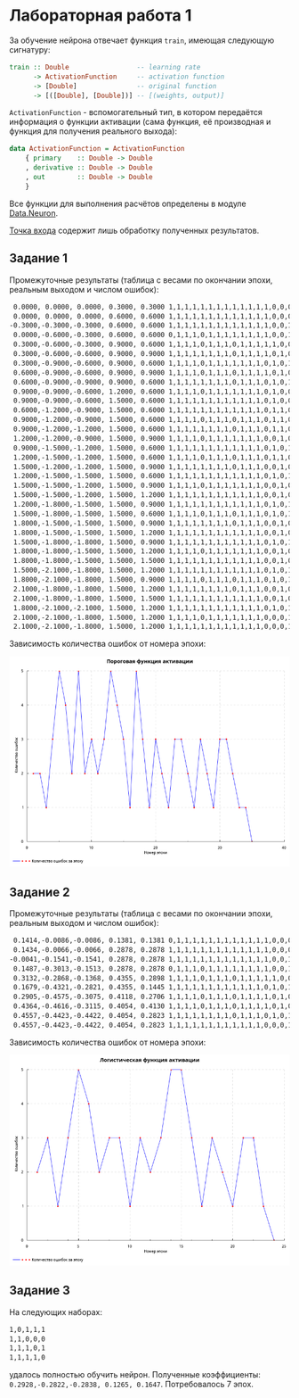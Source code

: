 # Лабораторная работа 1

За обучение нейрона отвечает функция `train`, имеющая следующую сигнатуру:

```haskell
train :: Double                 -- learning rate
      -> ActivationFunction     -- activation function
      -> [Double]               -- original function
      -> [([Double], [Double])] -- [(weights, output)]
```

`ActivationFunction` - вспомогательный тип, в котором передаётся информация о функции активации (сама функция, её производная и функция для получения реального выхода):
```haskell
data ActivationFunction = ActivationFunction
    { primary    :: Double -> Double
    , derivative :: Double -> Double
    , out        :: Double -> Double
    }
```

Все функции для выполнения расчётов определены в модуле [Data.Neuron](src/Data/Neuron.hs).

[Точка входа](app/Main.hs) содержит лишь обработку полученных результатов.

## Задание 1

Промежуточные результаты (таблица с весами по окончании эпохи, реальным выходом и числом ошибок):

```bash
 0.0000, 0.0000, 0.0000, 0.3000, 0.3000	1,1,1,1,1,1,1,1,1,1,1,1,1,0,0,0	 2
 0.0000, 0.0000, 0.0000, 0.6000, 0.6000	1,1,1,1,1,1,1,1,1,1,1,1,1,0,0,0	 2
-0.3000,-0.3000,-0.3000, 0.6000, 0.6000	1,1,1,1,1,1,1,1,1,1,1,1,1,0,0,1	 1
 0.0000,-0.6000,-0.3000, 0.6000, 0.6000	0,1,1,1,0,1,1,1,1,1,1,1,1,0,0,1	 3
 0.3000,-0.6000,-0.3000, 0.9000, 0.6000	1,1,1,1,0,1,1,1,0,1,1,1,1,1,0,0	 5
 0.3000,-0.6000,-0.6000, 0.9000, 0.9000	1,1,1,1,1,1,1,1,0,1,1,1,1,0,1,0	 4
 0.3000,-0.9000,-0.6000, 0.9000, 0.6000	1,1,1,1,0,1,1,1,1,1,1,1,0,1,0,1	 2
 0.6000,-0.9000,-0.6000, 0.9000, 0.9000	1,1,1,1,0,1,1,1,0,1,1,1,1,0,1,0	 5
 0.6000,-0.9000,-0.9000, 0.9000, 0.6000	1,1,1,1,1,1,1,1,0,1,1,1,0,1,0,1	 2
 0.9000,-0.9000,-0.6000, 1.2000, 0.6000	1,1,1,1,0,1,1,1,1,1,1,1,0,1,0,0	 3
 0.9000,-0.9000,-0.6000, 1.5000, 0.6000	1,1,1,1,1,1,1,1,1,1,1,1,0,1,0,0	 2
 0.6000,-1.2000,-0.9000, 1.5000, 0.6000	1,1,1,1,1,1,1,1,1,1,1,1,0,1,1,0	 3
 0.9000,-1.2000,-0.9000, 1.5000, 0.6000	1,1,1,1,0,1,1,1,0,1,1,1,0,1,1,0	 5
 0.9000,-1.2000,-1.2000, 1.5000, 0.6000	1,1,1,1,1,1,1,1,0,1,1,1,0,1,1,0	 4
 1.2000,-1.2000,-0.9000, 1.5000, 0.9000	1,1,1,1,0,1,1,1,1,1,1,1,0,0,1,0	 3
 0.9000,-1.5000,-1.2000, 1.5000, 0.6000	1,1,1,1,1,1,1,1,1,1,1,1,0,1,0,1	 1
 1.2000,-1.5000,-1.2000, 1.5000, 0.6000	1,1,1,1,0,1,1,1,0,1,1,1,0,1,1,0	 5
 1.5000,-1.2000,-1.2000, 1.5000, 0.9000	1,1,1,1,1,1,1,1,0,1,1,1,0,0,1,0	 3
 1.2000,-1.5000,-1.5000, 1.5000, 0.6000	1,1,1,1,1,1,1,1,1,1,1,1,0,1,0,1	 1
 1.5000,-1.5000,-1.2000, 1.5000, 0.9000	1,1,1,1,0,1,1,1,1,1,1,1,0,0,1,0	 3
 1.5000,-1.5000,-1.2000, 1.5000, 1.2000	1,1,1,1,1,1,1,1,1,1,1,1,0,0,1,0	 2
 1.2000,-1.8000,-1.5000, 1.5000, 0.9000	1,1,1,1,1,1,1,1,1,1,1,1,0,1,0,1	 1
 1.5000,-1.8000,-1.5000, 1.5000, 0.6000	1,1,1,1,0,1,1,1,0,1,1,1,0,1,0,1	 3
 1.8000,-1.5000,-1.5000, 1.5000, 0.9000	1,1,1,1,1,1,1,1,0,1,1,1,0,0,1,0	 3
 1.8000,-1.5000,-1.5000, 1.5000, 1.2000	1,1,1,1,1,1,1,1,1,1,1,1,0,0,1,0	 2
 1.5000,-1.8000,-1.8000, 1.5000, 0.9000	1,1,1,1,1,1,1,1,1,1,1,1,0,1,0,1	 1
 1.8000,-1.8000,-1.5000, 1.5000, 1.2000	1,1,1,1,0,1,1,1,1,1,1,1,0,0,1,0	 3
 1.8000,-1.8000,-1.5000, 1.5000, 1.5000	1,1,1,1,1,1,1,1,1,1,1,1,0,0,1,0	 2
 1.5000,-2.1000,-1.8000, 1.5000, 1.2000	1,1,1,1,1,1,1,1,1,1,1,1,0,1,0,1	 1
 1.8000,-2.1000,-1.8000, 1.5000, 0.9000	1,1,1,1,0,1,1,1,0,1,1,1,0,1,0,1	 3
 2.1000,-1.8000,-1.8000, 1.5000, 1.2000	1,1,1,1,1,1,1,1,0,1,1,1,0,0,1,0	 3
 2.1000,-1.8000,-1.8000, 1.5000, 1.5000	1,1,1,1,1,1,1,1,1,1,1,1,0,0,1,0	 2
 1.8000,-2.1000,-2.1000, 1.5000, 1.2000	1,1,1,1,1,1,1,1,1,1,1,1,0,1,0,1	 1
 2.1000,-2.1000,-1.8000, 1.5000, 1.2000	1,1,1,1,0,1,1,1,1,1,1,1,0,0,0,1	 1
 2.1000,-2.1000,-1.8000, 1.5000, 1.2000	1,1,1,1,1,1,1,1,1,1,1,1,0,0,0,1	 0
```

Зависимость количества ошибок от номера эпохи:

![threshold plot](images/plot1.png)

## Задание 2

Промежуточные результаты (таблица с весами по окончании эпохи, реальным выходом и числом ошибок):

```bash
 0.1414,-0.0086,-0.0086, 0.1381, 0.1381	0,1,1,1,1,1,1,1,1,1,1,1,1,0,0,0	 3
 0.1434,-0.0066,-0.0066, 0.2878, 0.2878	1,1,1,1,1,1,1,1,1,1,1,1,1,0,0,0	 2
-0.0041,-0.1541,-0.1541, 0.2878, 0.2878	1,1,1,1,1,1,1,1,1,1,1,1,1,0,0,1	 1
 0.1487,-0.3013,-0.1513, 0.2878, 0.2878	0,1,1,1,0,1,1,1,1,1,1,1,1,0,0,1	 3
 0.3132,-0.2868,-0.1368, 0.4355, 0.2898	1,1,1,1,0,1,1,1,0,1,1,1,1,1,0,0	 5
 0.1679,-0.4321,-0.2821, 0.4355, 0.1445	1,1,1,1,1,1,1,1,1,1,1,1,0,1,0,1	 1
 0.2905,-0.4575,-0.3075, 0.4118, 0.2706	1,1,1,1,0,1,1,1,0,1,1,1,1,0,1,0	 5
 0.4364,-0.4616,-0.3115, 0.4054, 0.4130	1,1,1,1,0,1,1,1,0,1,1,1,1,0,1,0	 5
 0.4557,-0.4423,-0.4422, 0.4054, 0.2823	1,1,1,1,1,1,1,1,0,1,1,1,0,1,0,1	 2
 0.4557,-0.4423,-0.4422, 0.4054, 0.2823	1,1,1,1,1,1,1,1,1,1,1,1,0,0,0,1	 0
```

Зависимость количества ошибок от номера эпохи:

![logistic plot](images/plot2.png)

## Задание 3

На следующих наборах:

```bash
1,0,1,1,1
1,1,0,0,0
1,1,1,0,1
1,1,1,1,0
```

удалось полностью обучить нейрон. Полученные коэффициенты: `0.2928,-0.2822,-0.2838, 0.1265, 0.1647`. Потребовалось 7 эпох.

